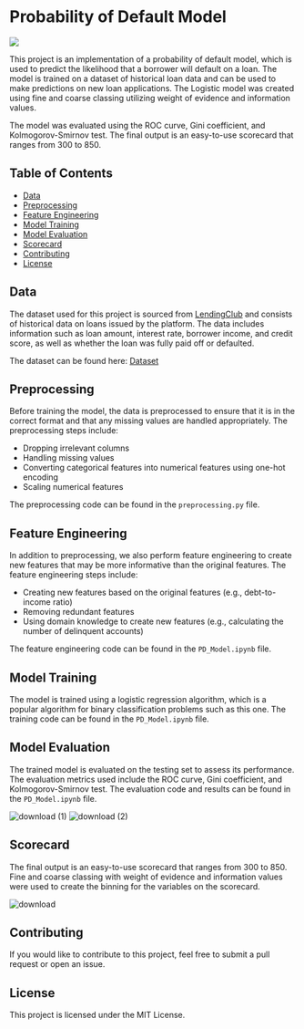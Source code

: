 # Probability of Default Model

![](https://www.commercialriskonline.com/wp-content/uploads/2022/05/Credit-risk_shutterstock_1832810149.jpg)

This project is an implementation of a probability of default model, which is used to predict the likelihood that a borrower will default on a loan. The model is trained on a dataset of historical loan data and can be used to make predictions on new loan applications. The Logistic model was created using fine and coarse classing utilizing weight of evidence and information values.

The model was evaluated using the ROC curve, Gini coefficient, and Kolmogorov-Smirnov test. The final output is an easy-to-use scorecard that ranges from 300 to 850.

## Table of Contents

- [Data](#data)
- [Preprocessing](#preprocessing)
- [Feature Engineering](#feature-engineering)
- [Model Training](#model-training)
- [Model Evaluation](#model-evaluation)
- [Scorecard](#scorecard)
- [Contributing](#contributing)
- [License](#license)

## Data

The dataset used for this project is sourced from [LendingClub](https://www.lendingclub.com/) and consists of historical data on loans issued by the platform. The data includes information such as loan amount, interest rate, borrower income, and credit score, as well as whether the loan was fully paid off or defaulted.

The dataset can be found here: [Dataset](https://www.dropbox.com/s/tq3xz0piqitnc59/loan_data_2007_2014.csv?dl=0)

## Preprocessing

Before training the model, the data is preprocessed to ensure that it is in the correct format and that any missing values are handled appropriately. The preprocessing steps include:

- Dropping irrelevant columns
- Handling missing values
- Converting categorical features into numerical features using one-hot encoding
- Scaling numerical features

The preprocessing code can be found in the `preprocessing.py` file.

## Feature Engineering

In addition to preprocessing, we also perform feature engineering to create new features that may be more informative than the original features. The feature engineering steps include:

- Creating new features based on the original features (e.g., debt-to-income ratio)
- Removing redundant features
- Using domain knowledge to create new features (e.g., calculating the number of delinquent accounts)

The feature engineering code can be found in the `PD_Model.ipynb` file.

## Model Training

The model is trained using a logistic regression algorithm, which is a popular algorithm for binary classification problems such as this one. The training code can be found in the `PD_Model.ipynb` file.

## Model Evaluation

The trained model is evaluated on the testing set to assess its performance. The evaluation metrics used include the ROC curve, Gini coefficient, and Kolmogorov-Smirnov test. The evaluation code and results can be found in the `PD_Model.ipynb` file.

![download (1)](https://user-images.githubusercontent.com/100107358/220803462-c982532f-69b9-4eda-95b1-357a43908a41.png)
![download (2)](https://user-images.githubusercontent.com/100107358/220803475-f6e7fafa-6b00-4ec5-a78d-13d04d7791d1.png)


## Scorecard

The final output is an easy-to-use scorecard that ranges from 300 to 850. Fine and coarse classing with weight of evidence and information values were used to create the binning for the variables on the scorecard.

![download](https://user-images.githubusercontent.com/100107358/220803504-30a9fd9e-d5be-4b19-be15-b6b9503192a2.png)


## Contributing

If you would like to contribute to this project, feel free to submit a pull request or open an issue.

## License

This project is licensed under the MIT License.
